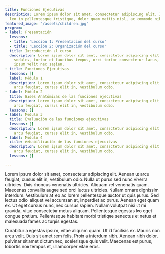 ```yaml
---
title: Funciones Ejecutivas
description: Lorem ipsum dolor sit amet, consectetur adipiscing elit. Integer tempus,
  leo in pellentesque tristique, dolor quam mattis nisl, ac commodo nibh nisl et lectus
featured_image: "/assets/children.jpg"
program:
- label: Presentación
  lessons:
  - title: 'Lección 1: Presentación del curso'
  - title: 'Lección 2: Organización del curso'
  title: Introducción al curso
  description: Lorem ipsum dolor sit amet, consectetur adipiscing elit. Suspendisse
    sodales, tortor et faucibus tempus, orci tortor consectetur lacus, ut vulputate
    ipsum velit nec sapien.
- title: Funciones Ejecutivas
  lessons: []
  label: Módulo 1
  description: Lorem ipsum dolor sit amet, consectetur adipiscing elit. Aenean ut
    arcu feugiat, cursus elit in, vestibulum odio.
- label: Módulo 2
  title: Bases Anatómicas de las funciones ejecutivas
  description: Lorem ipsum dolor sit amet, consectetur adipiscing elit. Aenean ut
    arcu feugiat, cursus elit in, vestibulum odio.
  lessons: []
- label: Módulo 3
  title: Evaluación de las funciones ejecutivas
  lessons: []
  description: Lorem ipsum dolor sit amet, consectetur adipiscing elit. Aenean ut
    arcu feugiat, cursus elit in, vestibulum odio.
- label: Módulo 4
  title: Rehabilitación de las funciones ejecutivas
  description: Lorem ipsum dolor sit amet, consectetur adipiscing elit. Aenean ut
    arcu feugiat, cursus elit in, vestibulum odio.
  lessons: []

---
```

Lorem ipsum dolor sit amet, consectetur adipiscing elit. Aenean ut arcu feugiat, cursus elit in, vestibulum odio. Nulla ut purus sed nunc viverra ultricies. Duis rhoncus venenatis ultricies. Aliquam vel venenatis quam. Maecenas convallis augue sed orci luctus ultricies. Nullam ornare dignissim interdum. Vestibulum at leo ac lorem pellentesque auctor ut quis purus. Sed lectus odio, aliquet vel accumsan at, imperdiet ac purus. Aenean eget quam ex. Ut eget cursus nunc, nec cursus sapien. Nullam volutpat nisi ut mi gravida, vitae consectetur metus aliquam. Pellentesque egestas leo eget congue pretium. Pellentesque habitant morbi tristique senectus et netus et malesuada fames ac turpis egestas.

Curabitur a egestas ipsum, vitae aliquam quam. Ut id facilisis ex. Mauris non arcu velit. Duis sit amet sem felis. Proin a interdum nibh. Aenean nibh dolor, pulvinar sit amet dictum nec, scelerisque quis velit. Maecenas est purus, lobortis non tempus et, ullamcorper vitae eros.